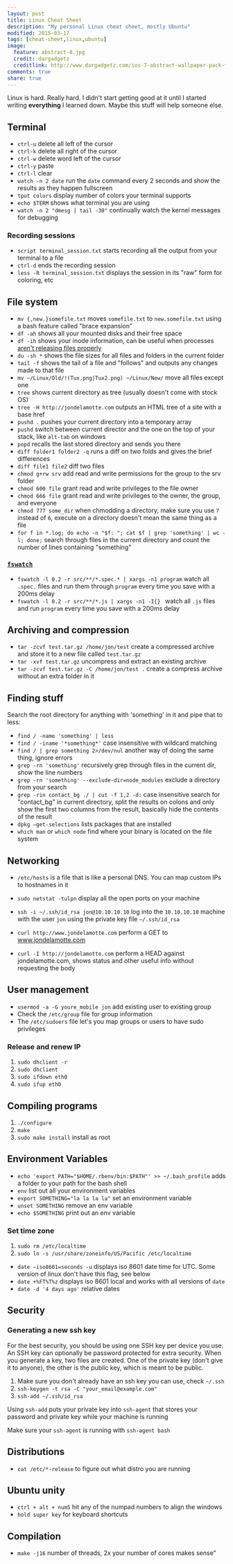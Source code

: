 ```yaml
---
layout: post
title: Linux Cheat Sheet
description: "My personal Linux cheat sheet, mostly Ubuntu"
modified: 2015-03-17
tags: [cheat-sheet,linux,ubuntu]
image:
  feature: abstract-8.jpg
  credit: dargadgetz
  creditlink: http://www.dargadgetz.com/ios-7-abstract-wallpaper-pack-for-iphone-5-and-ipod-touch-retina/
comments: true
share: true
---
```


Linux is hard. Really hard. I didn't start getting good at it until I started
writing **everything** I learned down. Maybe this stuff will help someone else.

## Terminal

- `ctrl-u` delete all left of the cursor
- `ctrl-k` delete all right of the cursor
- `ctrl-w` delete word left of the cursor
- `ctrl-y` paste
- `ctrl-l` clear
- `watch -n 2 date` run the `date` command every 2 seconds and show the results as they happen fullscreen
- `tput colors` display number of colors your terminal supports
- `echo $TERM` shows what terminal you are using
- `watch -n 2 "dmesg | tail -30"` continually watch the kernel messages for debugging

### Recording sessions

- `script terminal_session.txt` starts recording all the output from your terminal to a file
- `ctrl-d` ends the recording session
- `less -R terminal_session.txt` displays the session in its "raw" form for coloring, etc

## File system

- `mv {,new.}somefile.txt` moves `somefile.txt` to `new.somefile.txt` using a bash feature called "brace expansion”
- `df -ah` shows all your mounted disks and their free space
- `df -ih` shows your inode information, can be useful when processes [aren't
  releasing files properly][inode-issue]
- `du -sh *` shows the file sizes for all files and folders in the current folder
- `tail -f` shows the tail of a file and "follows" and outputs any changes made to that file
- `mv ~/Linux/Old/!(Tux.png|Tux2.png) ~/Linux/New/` move all files except one
- `tree` shows current directory as tree (usually doesn't come with stock OS)
- `tree -H http://jondelamotte.com` outputs an HTML tree of a site with a base href
- `pushd .` pushes your current directory into a temporary array
- `pushd` switch between current director and the one on the top of your stack, like `alt-tab` on windows
- `popd` recalls the last stored directory and sends you there
- `diff folder1 folder2 -q` runs a diff on two folds and gives the brief differences
- `diff file1 file2` diff two files
- `chmod g+rw srv` add read and write permissions for the group to the srv folder
- `chmod 600 file` grant read and write privileges to the file owner
- `chmod 666 file` grant read and write privileges to the owner, the group, and everyone
- `chmod 777 some_dir` when chmodding a directory, make sure you use `7` instead of `6`, execute on
  a directory doesn't mean the same thing as a file
- `for f in *.log; do echo -n "$f: "; cat $f | grep 'something' | wc -l; done;`
  search through files in the current directory and count the number of lines
  containing "something"

### [`fswatch`][fswatch]

- `fswatch -l 0.2 -r src/**/*.spec.* | xargs -n1 program` watch all `.spec.` files and run them through `program` every time you save with a 200ms delay
- `fswatch -l 0.2 -r src/**/*.js | xargs -n1 -I{} ` watch all `.js` files and run `program` every time you save with a 200ms delay

## Archiving and compression

- `tar -zcvf test.tar.gz /home/jon/test` create a compressed archive and store it to a new file called `test.tar.gz`
- `tar -xvf test.tar.gz` uncompress and extract an existing archive
- `tar -zcvf test.tar.gz -C /home/jon/test .` create a compress archive without an extra folder in it

## Finding stuff

Search the root directory for anything with 'something' in it and pipe that to less:

- `find / -name 'something' | less`
- `find / -iname '*something*'` case insensitive with wildcard matching
- `find / | grep something 2>/dev/nul` another way of doing the same thing, ignore errors
- `grep -rn 'something'` recursively grep through files in the current dir, show the line numbers
- `grep -rn 'something' --exclude-dir=node_modules` exclude a directory from your search
- `grep -rin contact_bg ./ | cut -f 1,2 -d:` case insensitive search for "contact_bg" in current directory, split the results on colons and only show the first two columns from the result, basically hide the contents of the result
- `dpkg —get-selections` lists packages that are installed
- `which man` or `which node` find where your binary is located on the file system

## Networking

- `/etc/hosts` is a file that is like a personal DNS. You can map custom IPs to hostnames in it
- `sudo netstat -tulpn` display all the open ports on your machine

- `ssh -i ~/.ssh/id_rsa jon@10.10.10.10` log into the `10.10.10.10` machine with
  the user `jon` using the private key file `~/.ssh/id_rsa`

- `curl http://www.jondelamotte.com` perform a GET to www.jondelamotte.com
- `curl -I http://jondelamotte.com` perform a HEAD against jondelamotte.com,
  shows status and other useful info without requesting the body

## User management

- `usermod -a -G youre_mobile jon` add existing user to existing group
- Check the `/etc/group` file for group information
- The `/etc/sudoers` file let's you map groups or users to have sudo privileges

### Release and renew IP

1. `sudo dhclient -r`
2. `sudo dhclient`
3. `sudo ifdown eth0`
4. `sudo ifup eth0`

## Compiling programs

1. `./configure`
2. `make`
3. `sudo make install` install as root

## Environment Variables

- `echo 'export PATH="$HOME/.rbenv/bin:$PATH"' >> ~/.bash_profile` adds a folder to your path for the bash shell
- `env` list out all your environment variables
- `export SOMETHING="la la la la"` set an environment variable
- `unset SOMETHING` remove an env variable
- `echo $SOMETHING` print out an env variable

### Set time zone

1. `sudo rm /etc/localtime`
2. `sudo ln -s /usr/share/zoneinfo/US/Pacific /etc/localtime`

- `date —iso8601=seconds -u` displays iso 8601 date time for UTC. Some version of linux don't have this flag, see below
- `date +%FT%T%z` displays iso 8601 local and works with all versions of `date`
- `date -d '4 days ago'` relative dates

## Security

### Generating a new ssh key

For the best security, you should be using one SSH key per device you use. An
SSH key can optionally be password protected for extra security. When you
generate a key, two files are created. One of the private key (don't give it to
anyone), the other is the public key, which is meant to be public.

1. Make sure you don't already have an ssh key you can use, check `~/.ssh`
2. `ssh-keygen -t rsa -C "your_email@example.com"`
3. `ssh-add ~/.ssh/id_rsa`

Using `ssh-add` puts your private key into `ssh-agent` that stores your password
and private key while your machine is running

Make sure your `ssh-agent` is running with `ssh-agent bash`

## Distributions

- `cat /etc/*-release` to figure out what distro you are running

## Ubuntu unity

- `ctrl + alt + num5` hit any of the numpad numbers to align the windows
- `hold super key` for keyboard shortcuts

## Compilation

- `make -j16` number of threads, 2x your number of cores makes sense"

[inode-issue]: http://www.linuxquestions.org/questions/linux-general-1/different-results-in-du-and-df-841145/
[fswatch]: https://github.com/emcrisostomo/fswatch

